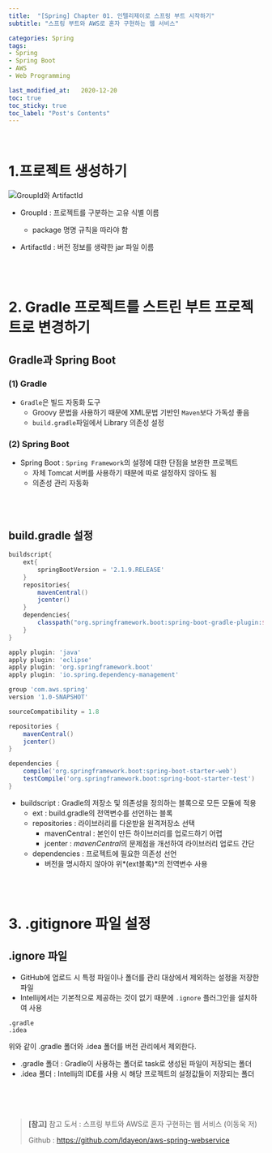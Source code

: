 ```yaml
---
title:  "[Spring] Chapter 01. 인텔리제이로 스프링 부트 시작하기"
subtitle: "스프링 부트와 AWS로 혼자 구현하는 웹 서비스"

categories: Spring
tags:
- Spring
- Spring Boot
- AWS
- Web Programming

last_modified_at:   2020-12-20
toc: true
toc_sticky: true
toc_label: "Post's Contents"
---
```




<br>

# 1.프로젝트 생성하기

![GroupId와 ArtifactId](https://user-images.githubusercontent.com/37764581/102707847-c7144000-42e1-11eb-84cf-e8db7e8477b5.png)

+ GroupId : 프로젝트를 구분하는 고유 식별 이름
  
  + package 명명 규칙을 따라야 함
+ ArtifactId : 버전 정보를 생략한 jar 파일 이름

<br><br>

# 2. Gradle 프로젝트를 스트린 부트 프로젝트로 변경하기

## Gradle과 Spring Boot

### (1) Gradle

+ `Gradle`은 빌드 자동화 도구
  + Groovy 문법을 사용하기 때문에 XML문법 기반인 `Maven`보다 가독성 좋음
  + `build.gradle`파일에서 Library 의존성 설정

### (2) Spring Boot

+ Spring Boot : `Spring Framework`의 설정에 대한 단점을 보완한 프로젝트
  + 자체 Tomcat 서버를 사용하기 때문에 따로 설정하지 않아도 됨
  + 의존성 관리 자동화

<br><br>

## build.gradle 설정

```groovy
buildscript{
    ext{ 
        springBootVersion = '2.1.9.RELEASE'
    }
    repositories{
        mavenCentral()
        jcenter()
    }
    dependencies{
        classpath("org.springframework.boot:spring-boot-gradle-plugin:${springBootVersion}")
    }
}

apply plugin: 'java'
apply plugin: 'eclipse'
apply plugin: 'org.springframework.boot'
apply plugin: 'io.spring.dependency-management'

group 'com.aws.spring'
version '1.0-SNAPSHOT'

sourceCompatibility = 1.8

repositories { 
    mavenCentral()
    jcenter()
}

dependencies {
    compile('org.springframework.boot:spring-boot-starter-web')
    testCompile('org.springframework.boot:spring-boot-starter-test')
}
```

+ buildscript : Gradle의 저장소 및 의존성을 정의하는 블록으로 모든 모듈에 적용
  + ext : build.gradle의 전역변수를 선언하는 블록
  + repositories : 라이브러리를 다운받을 원격저장소 선택
    + mavenCentral : 본인이 만든 하이브러리를 업로드하기 어렵
    + jcenter : *mavenCentral*의 문제점을 개선하여 라이브러리 업로드 간단
  + dependencies : 프로젝트에 필요한 의존성 선언
    + 버전을 명시하지 않아야 위*(ext블록)*의 전역변수 사용

<br><br>

# 3. .gitignore 파일 설정

## .ignore 파일

+ GitHub에 업로드 시 특정 파일이나 폴더를 관리 대상에서 제외하는 설정을 저장한 파일
+ Intellij에서는 기본적으로 제공하는 것이 없기 때문에 `.ignore` 플러그인을 설치하여 사용

```
.gradle
.idea
```

위와 같이 .gradle 폴더와 .idea 폴더를 버전 관리에서 제외한다.

+ .gradle 폴더 : Gradle이 사용하는 폴더로 task로 생성된 파일이 저장되는 폴더
+ .idea 폴더 : Intellij의 IDE를 사용 시 해당 프로젝트의 설정값들이 저장되는 폴더

  

<br><br><br>

> **[참고]**
> 참고 도서 : 스프링 부트와 AWS로 혼자 구현하는 웹 서비스 (이동욱 저)
>
> Github : https://github.com/ldayeon/aws-spring-webservice
